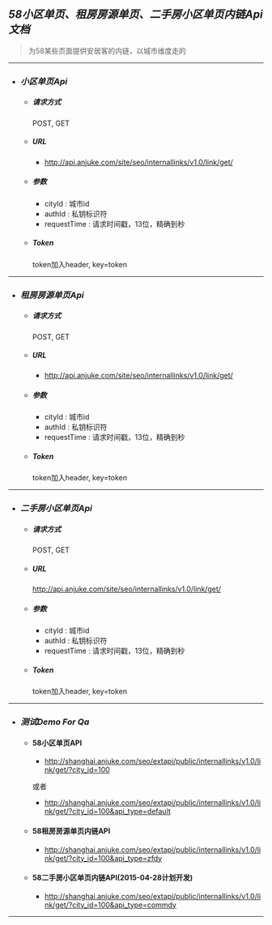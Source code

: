 ## *58小区单页、租房房源单页、二手房小区单页内链Api文档*
>为58某些页面提供安居客的内链，以城市维度走的

--------------------------------------------

+ ### *小区单页Api* ###

    - ##### 请求方式 #####

        POST, GET

    - ##### URL #####

        * http://api.anjuke.com/site/seo/internallinks/v1.0/link/get/

    - ##### 参数 #####

        * cityId : 城市id
        * authId : 私钥标识符
        * requestTime : 请求时间戳，13位，精确到秒

    - ##### Token #####

        token加入header, key=token

-------

+ ### *租房房源单页Api* ###

    - ##### 请求方式 #####

        POST, GET

    - ##### URL #####

        * http://api.anjuke.com/site/seo/internallinks/v1.0/link/get/

    - ##### 参数 #####

        * cityId : 城市id
        * authId : 私钥标识符
        * requestTime : 请求时间戳，13位，精确到秒

    - ##### Token #####

        token加入header, key=token

-------

+ ### *二手房小区单页Api* ###

    - ##### 请求方式 #####

        POST, GET

    - ##### URL #####

        http://api.anjuke.com/site/seo/internallinks/v1.0/link/get/

    - ##### 参数 #####

        * cityId : 城市id
        * authId : 私钥标识符
        * requestTime : 请求时间戳，13位，精确到秒

    - ##### Token #####

        token加入header, key=token

-------

+ ### *测试Demo For Qa* ###

    - #### 58小区单页API ####

        * http://shanghai.anjuke.com/seo/extapi/public/internallinks/v1.0/link/get/?city_id=100

        或者

        * http://shanghai.anjuke.com/seo/extapi/public/internallinks/v1.0/link/get/?city_id=100&api_type=default

    - #### 58租房房源单页内链API ####

        * http://shanghai.anjuke.com/seo/extapi/public/internallinks/v1.0/link/get/?city_id=100&api_type=zfdy

    - #### 58二手房小区单页内链API(2015-04-28计划开发) ####

        * http://shanghai.anjuke.com/seo/extapi/public/internallinks/v1.0/link/get/?city_id=100&api_type=commdy

----------


